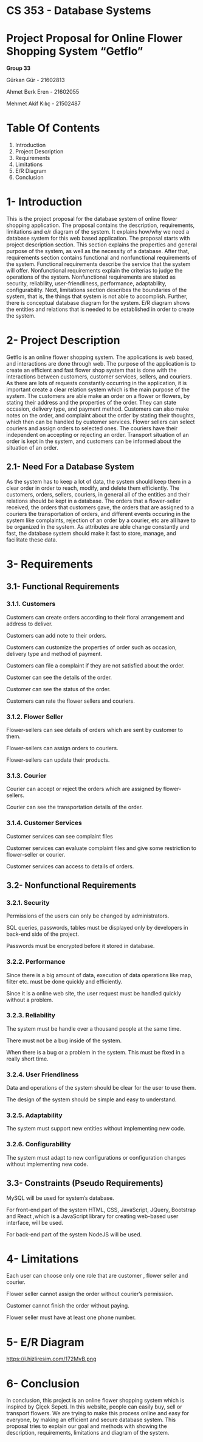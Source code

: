 # CS 353 - Database Systems 
# Project Proposal for Online Flower Shopping System “Getflo”

**Group 33**

Gürkan Gür - 21602813

Ahmet Berk Eren - 21602055

Mehmet Akif Kılıç - 21502487

# Table Of Contents
1. Introduction	
2. Project Description	
3. Requirements	
4. Limitations	
5. E/R Diagram	
6. Conclusion	


# 1- Introduction
This is the project proposal for the database system of online flower shopping application. The proposal contains the description, requirements, limitations and e/r diagram of the system. It explains how/why we need a database system for this web based application.
The proposal starts with project description section. This section explains the properties and general purpose of the system, as well as the necessity of a database. After that, requirements section contains functional and nonfunctional requirements of the system. Functional requirements describe the service that the system will offer. Nonfunctional requirements explain the criterias to judge the operations of the system. Nonfunctional requirements are stated as security, reliability, user-friendliness, performance, adaptability, configurability. 
Next, limitations section describes the boundaries of the system, that is, the things that system is not able to accomplish.
Further, there is conceptual database diagram for the system. E/R diagram shows the entities and relations that is needed to be established in order to create the system. 


# 2- Project Description
Getflo is an online flower shopping system. The applications is web based, and interactions are done through web. The purpose of the application is to create an efficient and fast flower shop system that is done with the interactions between customers, customer services, sellers, and couriers. As there are lots of requests constantly occurring in the application, it is important create a clear relation system which is the main purpose of the system. 
The customers are able make an order on a flower or flowers, by stating their address and the properties of the order. They can state occasion, delivery type, and payment method. Customers can also make notes on the order, and complaint about the order by stating their thoughts, which then can be handled by customer services.
Flower sellers can select couriers and assign orders to selected ones. The couriers have their independent on accepting or rejecting an order. 
Transport situation of an order is kept in the system, and customers can be informed about the situation of an order.
## 2.1- Need For a Database System
As the system has to keep a lot of data, the system should keep them in a clear order in order to reach, modify, and delete them efficiently. The customers, orders, sellers, couriers, in general all of the entities and their relations should be kept in a database. The orders that a flower-seller received, the orders that customers gave, the orders that are assigned to a couriers the transportation of orders, and different events occuring in the system like complaints, rejection of an order by a courier, etc are all have to be organized in the system. As attributes are able change constantly and fast, the database system should make it fast to store, manage, and facilitate these data. 
# 3- Requirements
## 3.1- Functional Requirements
### 3.1.1. Customers
Customers can create orders according to their floral arrangement and address to deliver.

Customers can add note to their orders.

Customers can customize the properties of order such as occasion, delivery type and method of payment.

Customers can file a complaint if they are not satisfied about the order.

Customer can see the details of the order.

Customer can see the status of the order.

Customers can rate the flower sellers and couriers.

### 3.1.2. Flower Seller
Flower-sellers can see details of orders which are sent by customer to them.

Flower-sellers can assign orders to couriers.

Flower-sellers can update their products.

### 3.1.3. Courier
Courier can accept or reject the orders which are assigned by flower-sellers.

Courier can see the transportation details of the order.

### 3.1.4. Customer Services
Customer services can see complaint files

Customer services can evaluate complaint files and give some restriction to flower-seller or courier.

Customer services can access to details of orders.

## 3.2- Nonfunctional Requirements
### 3.2.1. Security
Permissions of the users can only be changed by administrators.

SQL queries, passwords, tables must be displayed only by developers in back-end side of the project. 

Passwords must be encrypted before it stored in database.

### 3.2.2. Performance
Since there is a big amount of data, execution of data operations like map, filter etc. must be done quickly and efficiently.

Since it is a online web site, the user request must be handled quickly without a problem.

### 3.2.3. Reliability
The system must be handle over a thousand people at the same time.

There must not be a bug inside of the system.

When there is a bug or a problem in the system. This must be fixed in a really short time.

### 3.2.4. User Friendliness
Data and operations of the system should be clear for the user to use them.

The design of the system should be simple and easy to understand.

### 3.2.5. Adaptability
The system must support new entities without implementing new code.

### 3.2.6. Configurability
The system must adapt to new configurations or configuration changes without implementing new code.


## 3.3- Constraints (Pseudo Requirements)
MySQL will be used for system’s database.

For front-end part of the system HTML, CSS, JavaScript, JQuery, Bootstrap and React ,which is a JavaScript library for creating web-based user interface, will be used.

For back-end part of the system NodeJS will be used.

# 4- Limitations
Each user can choose only one role that are customer , flower seller and courier.

Flower seller cannot assign the order without courier’s permission.

Customer cannot finish the order without paying.

Flower seller must have at least one phone number.

# 5- E/R Diagram
https://i.hizliresim.com/172MvB.png

# 6- Conclusion
In conclusion, this project is an online flower shopping system which is inspired by Çiçek Sepeti. In this website, people can easily buy, sell or transport flowers. We are trying to make this process online and easy for everyone, by making an efficient and secure database system. This proposal tries to explain our goal and methods with showing the description, requirements, limitations and diagram of the system. 

